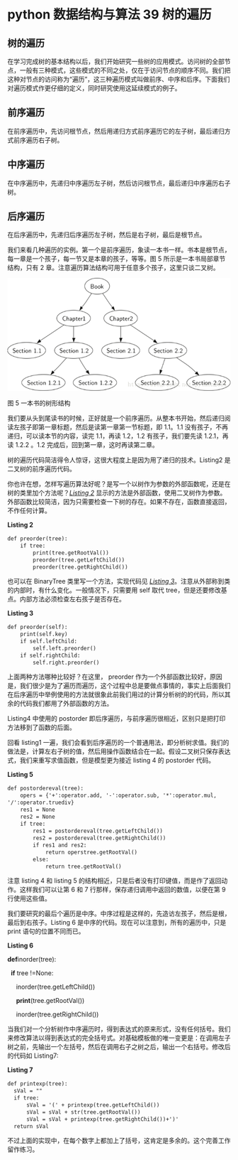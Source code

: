 # python 数据结构与算法 39 树的遍历

## 树的遍历

在学习完成树的基本结构以后，我们开始研究一些树的应用模式。访问树的全部节点，一般有三种模式，这些模式的不同之处，仅在于访问节点的顺序不同。我们把这种对节点的访问称为“遍历”，这三种遍历模式叫做前序、中序和后序。下面我们对遍历模式作更仔细的定义，同时研究使用这延续模式的例子。

## **前序遍历**

在前序遍历中，先访问根节点，然后用递归方式前序遍历它的左子树，最后递归方式前序遍历右子树。

## **中序遍历**

在中序遍历中，先递归中序遍历左子树，然后访问根节点，最后递归中序遍历右子树。

## **后序遍历**

在后序遍历中，先递归后序遍历左子树，然后是右子树，最后是根节点。

我们来看几种遍历的实例。第一个是前序遍历，象读一本书一样。书本是根节点，每一章是一个孩子，每一节又是本章的孩子，等等。图 5 所示是一本书局部章节结构，只有 2 章。注意遍历算法结构可用于任意多个孩子，这里只谈二叉树。

![](img/40c036b2844ee0efbe55350e2c5e6d96.jpg)

图 5 一本书的树形结构

我们要从头到尾读书的时候，正好就是一个前序遍历。从整本书开始，然后递归阅读左孩子即第一章标题，然后是读第一章第一节标题，即 1.1。1.1 没有孩子，不再递归，可以读本节的内容，读完 1.1，再读 1.2，1.2 有孩子，我们要先读 1.2.1，再读 1.2.2 。1.2 完成后，回到第一章，这时再读第二章。

树的遍历代码简洁得令人惊讶，这很大程度上是因为用了递归的技术。Listing2 是二叉树的前序遍历代码。

你也许在想，怎样写遍历算法好呢？是写一个以树作为参数的外部函数呢，还是在树的类里加个方法呢？[*Listing 2*](http://interactivepython.org/courselib/static/pythonds/Trees/bintreeapps.html#lst-preorder1) 显示的方法是外部函数，使用二叉树作为参数。外部函数比较简洁，因为只需要检查一下树的存在。如果不存在，函数直接返回，不作任何计算。

**Listing 2**

```
def preorder(tree):
    if tree:
        print(tree.getRootVal())
        preorder(tree.getLeftChild())
        preorder(tree.getRightChild())

```

也可以在 BinaryTree 类里写一个方法，实现代码见 [*Listing 3*](http://interactivepython.org/courselib/static/pythonds/Trees/bintreeapps.html#lst-preorder2)。注意从外部称到类的内部时，有什么变化。一般情况下，只需要用 self 取代 tree，但是还要修改基点。内部方法必须检查左右孩子是否存在。

**Listing 3**

```
def preorder(self):
    print(self.key)
    if self.leftChild:
        self.left.preorder()
    if self.rightChild:
        self.right.preorder()

```

上面两种方法哪种比较好？在这里， preorder 作为一个外部函数比较好，原因是，我们很少是为了遍历而遍历，这个过程中总是要做点事情的，事实上后面我们在后序遍历中举例使用的方法就很象此前我们用过的计算分析树的的代码，所以其余的代码我们都用了外部函数的方法。

Listing4 中使用的 postorder 即后序遍历，与前序遍历很相近，区别只是把打印方法移到了函数的后面。

回看 listing1 一遍，我们会看到后序遍历的一个普通用法，即分析树求值。我们的做法是，计算左右子树的值，然后用操作函数结合在一起。假设二叉树只保存表达式，我们来重写求值函数，但是模型更为接近 listing 4 的 postorder 代码。

**Listing 5**

```
def postordereval(tree):
    opers = {'+':operator.add, '-':operator.sub, '*':operator.mul, '/':operator.truediv}
    res1 = None
    res2 = None
    if tree:
        res1 = postordereval(tree.getLeftChild())
        res2 = postordereval(tree.getRightChild())
        if res1 and res2:
            return operstree.getRootVal()
        else:
            return tree.getRootVal()

```

注意 listing 4 和 listing 5 的结构相近，只是后者没有打印键值，而是作了返回动作。这样我们可以让第 6 和 7 行那样，保存递归调用中返回的数值，以便在第 9 行使用这些值。

我们要研究的最后个遍历是中序。中序过程是这样的，先造访左孩子，然后是根，最后到右孩子。Listing 6 是中序的代码。现在可以注意到，所有的遍历中，只是 print 语句的位置不同而已。

**Listing 6**

**def**inorder(tree):

  **if** tree !=None:

     inorder(tree.getLeftChild())

     **print**(tree.getRootVal())

     inorder(tree.getRightChild())

当我们对一个分析树作中序遍历时，得到表达式的原来形式，没有任何括号。我们来修改算法以得到表达式的完全括号式。对基础模板做的唯一变更是：在调用左子树之前，先输出一个左括号，然后在调用右子之树之后，输出一个右括号。修改后的代码如 Listing7:

**Listing 7**

```
def printexp(tree):
  sVal = ""
  if tree:
      sVal = '(' + printexp(tree.getLeftChild())
      sVal = sVal + str(tree.getRootVal())
      sVal = sVal + printexp(tree.getRightChild())+')'
  return sVal

```

不过上面的实现中，在每个数字上都加上了括号，这肯定是多余的。这个完善工作留作练习。